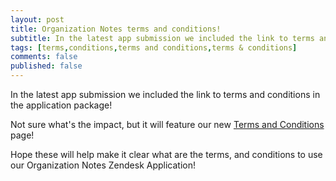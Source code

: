 ```yaml
---
layout: post
title: Organization Notes terms and conditions!
subtitle: In the latest app submission we included the link to terms and conditions in the application package!
tags: [terms,conditions,terms and conditions,terms & conditions]
comments: false
published: false
---
```


In the latest app submission we included the link to terms and conditions in the application package!

Not sure what's the impact, but it will feature our new [Terms and Conditions](https://djmartins88.github.io/organization_notes/terms/) page!

Hope these will help make it clear what are the terms, and conditions to use our Organization Notes Zendesk Application!